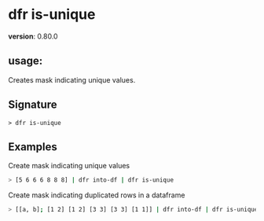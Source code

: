 # dfr is-unique

**version**: 0.80.0

## **usage**:

Creates mask indicating unique values.

## Signature

`> dfr is-unique `

## Examples

Create mask indicating unique values

```bash
> [5 6 6 6 8 8 8] | dfr into-df | dfr is-unique
```

Create mask indicating duplicated rows in a dataframe

```bash
> [[a, b]; [1 2] [1 2] [3 3] [3 3] [1 1]] | dfr into-df | dfr is-unique
```
